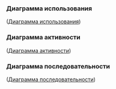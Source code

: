 ### Диаграмма использования

([Диаграмма использования](https://github.com/ArtemTereshkovich/LectureNoteSharing/blob/master/Documents/SystemDesign/UseCase/UseCase.md))

### Диаграмма активности

([Диаграмма активности](https://github.com/ArtemTereshkovich/LectureNoteSharing/blob/master/Documents/SystemDesign/Activities/Activities.md))

### Диаграмма последовательности

([Диаграмма последовательности](https://github.com/ArtemTereshkovich/LectureNoteSharing/blob/master/Documents/SystemDesign/Sequences/Sequence.md))
